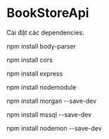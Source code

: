 # BookStoreApi

Cài đặt các dependencies:

npm install body-parser

npm install cors

npm install express

npm install nodemodule

npm install morgan --save-dev

npm install mssql --save-dev

npm install nodemon --save-dev
